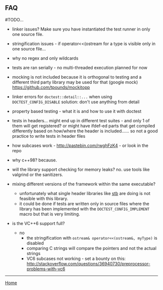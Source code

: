 ## FAQ

#TODO...

- linker issues? Make sure you have instantiated the test runner in only one source file.

- stringification issues - if operator<<(ostream for a type is visible only in one source file...

- why no regex and only wildcards

- tests are ran serially - no multi-threaded execution planned for now 

- mocking is not included because it is orthogonal to testing and a different third party library may be used for that (google mock)
https://github.com/tpounds/mockitopp

- linker errors for ```doctest::detail::...``` when using ```DOCTEST_CONFIG_DISABLE```
    solution: don't use anything from detail

- property based testing - what it is and how to use it with doctest

- tests in headers... might end up in different test suites - and only 1 of them will get registered? or might have ifdef-ed parts that get compiled differently based on how/where the header is included...... so not a good practice to write tests in header files

- how subcases work - http://pastebin.com/rwghFzK4 - or look in the repo

- why c++98? because.

- will the library support checking for memory leaks? no. use tools like valgrind or the sanitizers.

- mixing different versions of the framework within the same executable?
    - unfortunately what single header libraries like [stb](https://github.com/nothings/stb) are doing is not feasible with this library.
    - it could be done if tests are written only in source files where the library has been implemented with the ```DOCTEST_CONFIG_IMPLEMENT``` macro but that is very limiting.

- is the VC++6 support full?
    - no
        - the stringification with ```ostream& operator<<(ostream&, myType)``` is disabled
        - comparing C strings will compare the pointers and not the actual strings
        - VC6 subcases not working - set a bounty on this: http://stackoverflow.com/questions/36940730/preprocessor-problems-with-vc6

---------------

[Home](readme.md#reference)
